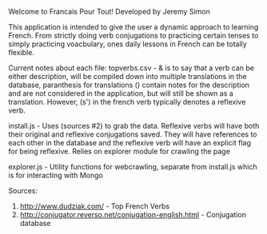 Welcome to Francais Pour Tout! Developed by Jeremy Simon

This application is intended to give the user a dynamic approach to learning French. From strictly doing verb conjugations to practicing certain tenses to simply practicing voacbulary, ones daily lessons in French can be totally flexible.

Current notes about each file:
topverbs.csv - & is to say that a verb can be either description, will be compiled down into multiple translations in the database, paranthesis for translations () contain notes for the description and are not considered in the application, but will still be shown as a translation. However, (s') in the french verb typically denotes a reflexive verb.

install.js - Uses (sources #2) to grab the data. Reflexive verbs will have both their original and reflexive conjugations saved. They will have references to each other in the database and the reflexive verb will have an explicit flag for being reflexive. Relies on explorer module for crawling the page

explorer.js - Utility functions for webcrawling, separate from install.js which is for interacting with Mongo

Sources:
1. http://www.dudziak.com/ - Top French Verbs
2. http://conjugator.reverso.net/conjugation-english.html - Conjugation database
